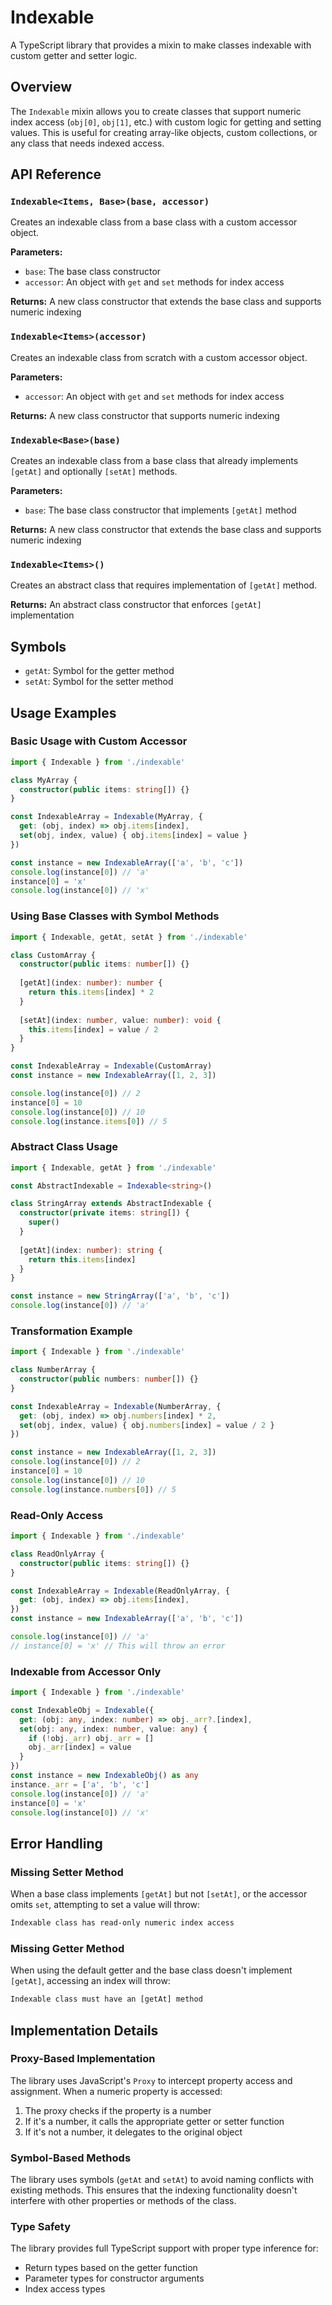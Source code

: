 # Indexable

A TypeScript library that provides a mixin to make classes indexable with custom getter and setter logic.

## Overview

The `Indexable` mixin allows you to create classes that support numeric index access (`obj[0]`, `obj[1]`, etc.) with custom logic for getting and setting values. This is useful for creating array-like objects, custom collections, or any class that needs indexed access.

## API Reference

### `Indexable<Items, Base>(base, accessor)`

Creates an indexable class from a base class with a custom accessor object.

**Parameters:**

- `base`: The base class constructor
- `accessor`: An object with `get` and `set` methods for index access

**Returns:** A new class constructor that extends the base class and supports numeric indexing

### `Indexable<Items>(accessor)`

Creates an indexable class from scratch with a custom accessor object.

**Parameters:**

- `accessor`: An object with `get` and `set` methods for index access

**Returns:** A new class constructor that supports numeric indexing

### `Indexable<Base>(base)`

Creates an indexable class from a base class that already implements `[getAt]` and optionally `[setAt]` methods.

**Parameters:**

- `base`: The base class constructor that implements `[getAt]` method

**Returns:** A new class constructor that extends the base class and supports numeric indexing

### `Indexable<Items>()`

Creates an abstract class that requires implementation of `[getAt]` method.

**Returns:** An abstract class constructor that enforces `[getAt]` implementation

## Symbols

- `getAt`: Symbol for the getter method
- `setAt`: Symbol for the setter method

## Usage Examples

### Basic Usage with Custom Accessor

```typescript
import { Indexable } from './indexable'

class MyArray {
  constructor(public items: string[]) {}
}

const IndexableArray = Indexable(MyArray, {
  get: (obj, index) => obj.items[index],
  set(obj, index, value) { obj.items[index] = value }
})

const instance = new IndexableArray(['a', 'b', 'c'])
console.log(instance[0]) // 'a'
instance[0] = 'x'
console.log(instance[0]) // 'x'
```

### Using Base Classes with Symbol Methods

```typescript
import { Indexable, getAt, setAt } from './indexable'

class CustomArray {
  constructor(public items: number[]) {}
  
  [getAt](index: number): number {
    return this.items[index] * 2
  }
  
  [setAt](index: number, value: number): void {
    this.items[index] = value / 2
  }
}

const IndexableArray = Indexable(CustomArray)
const instance = new IndexableArray([1, 2, 3])

console.log(instance[0]) // 2
instance[0] = 10
console.log(instance[0]) // 10
console.log(instance.items[0]) // 5
```

### Abstract Class Usage

```typescript
import { Indexable, getAt } from './indexable'

const AbstractIndexable = Indexable<string>()

class StringArray extends AbstractIndexable {
  constructor(private items: string[]) {
    super()
  }
  
  [getAt](index: number): string {
    return this.items[index]
  }
}

const instance = new StringArray(['a', 'b', 'c'])
console.log(instance[0]) // 'a'
```

### Transformation Example

```typescript
import { Indexable } from './indexable'

class NumberArray {
  constructor(public numbers: number[]) {}
}

const IndexableArray = Indexable(NumberArray, {
  get: (obj, index) => obj.numbers[index] * 2,
  set(obj, index, value) { obj.numbers[index] = value / 2 }
})

const instance = new IndexableArray([1, 2, 3])
console.log(instance[0]) // 2
instance[0] = 10
console.log(instance[0]) // 10
console.log(instance.numbers[0]) // 5
```

### Read-Only Access

```typescript
import { Indexable } from './indexable'

class ReadOnlyArray {
  constructor(public items: string[]) {}
}

const IndexableArray = Indexable(ReadOnlyArray, {
  get: (obj, index) => obj.items[index],
})
const instance = new IndexableArray(['a', 'b', 'c'])

console.log(instance[0]) // 'a'
// instance[0] = 'x' // This will throw an error
```

### Indexable from Accessor Only

```typescript
import { Indexable } from './indexable'

const IndexableObj = Indexable({
  get: (obj: any, index: number) => obj._arr?.[index],
  set(obj: any, index: number, value: any) {
    if (!obj._arr) obj._arr = []
    obj._arr[index] = value
  }
})
const instance = new IndexableObj() as any
instance._arr = ['a', 'b', 'c']
console.log(instance[0]) // 'a'
instance[0] = 'x'
console.log(instance[0]) // 'x'
```

## Error Handling

### Missing Setter Method

When a base class implements `[getAt]` but not `[setAt]`, or the accessor omits `set`, attempting to set a value will throw:

```txt
Indexable class has read-only numeric index access
```

### Missing Getter Method

When using the default getter and the base class doesn't implement `[getAt]`, accessing an index will throw:

```txt
Indexable class must have an [getAt] method
```

## Implementation Details

### Proxy-Based Implementation

The library uses JavaScript's `Proxy` to intercept property access and assignment. When a numeric property is accessed:

1. The proxy checks if the property is a number
2. If it's a number, it calls the appropriate getter or setter function
3. If it's not a number, it delegates to the original object

### Symbol-Based Methods

The library uses symbols (`getAt` and `setAt`) to avoid naming conflicts with existing methods. This ensures that the indexing functionality doesn't interfere with other properties or methods of the class.

### Type Safety

The library provides full TypeScript support with proper type inference for:

- Return types based on the getter function
- Parameter types for constructor arguments
- Index access types
